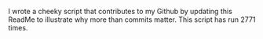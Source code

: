 I wrote a cheeky script that contributes to my Github by updating this ReadMe to illustrate why more than commits matter. This script has run 2771 times.